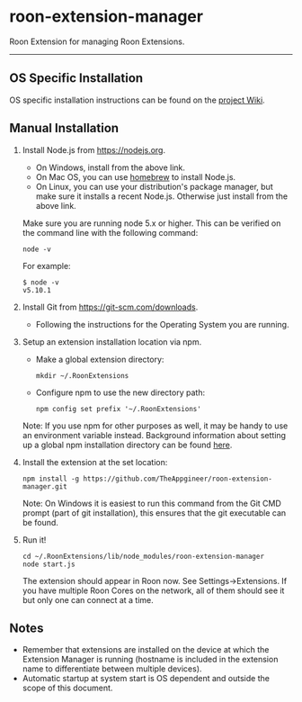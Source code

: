 # roon-extension-manager

Roon Extension for managing Roon Extensions.

------------

## OS Specific Installation
OS specific installation instructions can be found on the [project Wiki](https://github.com/TheAppgineer/roon-extension-manager/wiki/Installation).

## Manual Installation

1. Install Node.js from https://nodejs.org.

   * On Windows, install from the above link.
   * On Mac OS, you can use [homebrew](http://brew.sh) to install Node.js.
   * On Linux, you can use your distribution's package manager, but make sure it installs a recent Node.js. Otherwise just install from the above link.

   Make sure you are running node 5.x or higher. This can be verified on the command line with the following command:

   ```
   node -v
   ```

   For example:

   ```
   $ node -v
   v5.10.1
   ```

1. Install Git from https://git-scm.com/downloads.

   * Following the instructions for the Operating System you are running.

1. Setup an extension installation location via npm.

   * Make a global extension directory:
     ```
     mkdir ~/.RoonExtensions
     ```
   * Configure npm to use the new directory path:
     ```
     npm config set prefix '~/.RoonExtensions'
     ```

   Note: If you use npm for other purposes as well, it may be handy to use an environment variable instead. Background information about setting up a global npm installation directory can be found [here](https://docs.npmjs.com/getting-started/fixing-npm-permissions#option-2-change-npms-default-directory-to-another-directory).

1. Install the extension at the set location:
    ```
    npm install -g https://github.com/TheAppgineer/roon-extension-manager.git
    ```
    Note: On Windows it is easiest to run this command from the Git CMD prompt (part of git installation), this ensures that the git executable can be found.

1. Run it!
    ```
    cd ~/.RoonExtensions/lib/node_modules/roon-extension-manager
    node start.js
    ```

    The extension should appear in Roon now. See Settings->Extensions. If you have multiple Roon Cores on the network, all of them should see it but only one can connect at a time.

## Notes
* Remember that extensions are installed on the device at which the Extension Manager is running (hostname is included in the extension name to differentiate between multiple devices).
* Automatic startup at system start is OS dependent and outside the scope of this document.
